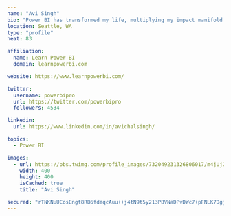 ```yaml
---
name: "Avi Singh"
bio: "Power BI has transformed my life, multiplying my impact manifold. Now I am on a mission to spread the word and share the knowledge"
location: Seattle, WA
type: "profile"
heat: 83

affiliation:
  name: Learn Power BI
  domain: learnpowerbi.com

website: https://www.learnpowerbi.com/

twitter:
  username: powerbipro
  url: https://twitter.com/powerbipro
  followers: 4534

linkedin:
  url: https://www.linkedin.com/in/avichalsingh/

topics:
  - Power BI

images:
  - url: https://pbs.twimg.com/profile_images/732049231326806017/m4jUj2Lu_400x400.jpg
    width: 400
    height: 400
    isCached: true
    title: "Avi Singh"

secured: "rTNKNuUCosEngt8RB6fdYqcAuu++j4tN9t5y213PBVNaDPvDWc7+pFNLK7DgjuQCsAzTLAu4I4bGr42r6drUCLCD6UDP2JFitZTyQlHeKoat6dKPirtqcw1aIRL6FLP2twyRRUTvAf3+sLe41RpJm8jA1bVP0VDqTFeolC5ewBjQizcx/SnrGzL6D6ZHGVnjplGRimlvNzOxcD3p0MNxwB9eC+MRhZT9BrHYBwOrw6vGHuKMDoLrb3qO7mNzjVbpULc5227fbNnHEvgEE4n7KmPk5jBnLeqqGQu2tUZplV7C37C7t928g33AAwi+wMcMHpK2d0x6vr7UdUlTLUkaoe5XHNJ0exSpBCROpbPOMXwA40rva3rsR1F6r7MONOoYG45YZjK4Pbvg/8O7UwAmTibuPrQv85RVC08iSvEtdTM=;tF6EA0KIeRJ8RTB5kAZR/A=="
---
```


